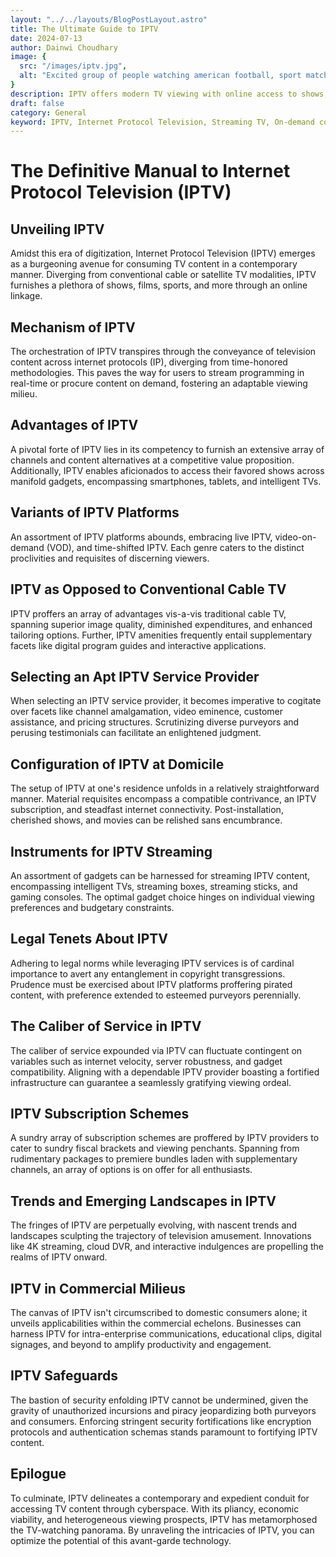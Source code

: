 ```yaml
---
layout: "../../layouts/BlogPostLayout.astro"
title: The Ultimate Guide to IPTV
date: 2024-07-13
author: Dainwi Choudhary
image: {
  src: "/images/iptv.jpg",
  alt: "Excited group of people watching american football, sport match at home using iptv.",
}
description: IPTV offers modern TV viewing with online access to shows, films, and sports, unlike traditional cable or satellite TV.
draft: false
category: General
keyword: IPTV, Internet Protocol Television, Streaming TV, On-demand content, IPTV service providers, IPTV setup, IPTV platforms, Live IPTV, VOD, Video on Demand, Time-shifted IPTV, IPTV advantages, IPTV vs Cable TV, IPTV security, IPTV trends, IPTV devices, IPTV legal issues, IPTV subscriptions, IPTV quality, IPTV commercial use
---
```


# The Definitive Manual to Internet Protocol Television (IPTV)

## Unveiling IPTV

Amidst this era of digitization, Internet Protocol Television (IPTV) emerges as a burgeoning avenue for consuming TV content in a contemporary manner. Diverging from conventional cable or satellite TV modalities, IPTV furnishes a plethora of shows, films, sports, and more through an online linkage.

## Mechanism of IPTV

The orchestration of IPTV transpires through the conveyance of television content across internet protocols (IP), diverging from time-honored methodologies. This paves the way for users to stream programming in real-time or procure content on demand, fostering an adaptable viewing milieu.

## Advantages of IPTV

A pivotal forte of IPTV lies in its competency to furnish an extensive array of channels and content alternatives at a competitive value proposition. Additionally, IPTV enables aficionados to access their favored shows across manifold gadgets, encompassing smartphones, tablets, and intelligent TVs.

## Variants of IPTV Platforms

An assortment of IPTV platforms abounds, embracing live IPTV, video-on-demand (VOD), and time-shifted IPTV. Each genre caters to the distinct proclivities and requisites of discerning viewers.

## IPTV as Opposed to Conventional Cable TV

IPTV proffers an array of advantages vis-a-vis traditional cable TV, spanning superior image quality, diminished expenditures, and enhanced tailoring options. Further, IPTV amenities frequently entail supplementary facets like digital program guides and interactive applications.

## Selecting an Apt IPTV Service Provider

When selecting an IPTV service provider, it becomes imperative to cogitate over facets like channel amalgamation, video eminence, customer assistance, and pricing structures. Scrutinizing diverse purveyors and perusing testimonials can facilitate an enlightened judgment.

## Configuration of IPTV at Domicile

The setup of IPTV at one's residence unfolds in a relatively straightforward manner. Material requisites encompass a compatible contrivance, an IPTV subscription, and steadfast internet connectivity. Post-installation, cherished shows, and movies can be relished sans encumbrance.

## Instruments for IPTV Streaming

An assortment of gadgets can be harnessed for streaming IPTV content, encompassing intelligent TVs, streaming boxes, streaming sticks, and gaming consoles. The optimal gadget choice hinges on individual viewing preferences and budgetary constraints.

## Legal Tenets About IPTV

Adhering to legal norms while leveraging IPTV services is of cardinal importance to avert any entanglement in copyright transgressions. Prudence must be exercised about IPTV platforms proffering pirated content, with preference extended to esteemed purveyors perennially.

## The Caliber of Service in IPTV

The caliber of service expounded via IPTV can fluctuate contingent on variables such as internet velocity, server robustness, and gadget compatibility. Aligning with a dependable IPTV provider boasting a fortified infrastructure can guarantee a seamlessly gratifying viewing ordeal.

## IPTV Subscription Schemes

A sundry array of subscription schemes are proffered by IPTV providers to cater to sundry fiscal brackets and viewing penchants. Spanning from rudimentary packages to premiere bundles laden with supplementary channels, an array of options is on offer for all enthusiasts.

## Trends and Emerging Landscapes in IPTV

The fringes of IPTV are perpetually evolving, with nascent trends and landscapes sculpting the trajectory of television amusement. Innovations like 4K streaming, cloud DVR, and interactive indulgences are propelling the realms of IPTV onward.

## IPTV in Commercial Milieus

The canvas of IPTV isn't circumscribed to domestic consumers alone; it unveils applicabilities within the commercial echelons. Businesses can harness IPTV for intra-enterprise communications, educational clips, digital signages, and beyond to amplify productivity and engagement.

## IPTV Safeguards

The bastion of security enfolding IPTV cannot be undermined, given the gravity of unauthorized incursions and piracy jeopardizing both purveyors and consumers. Enforcing stringent security fortifications like encryption protocols and authentication schemas stands paramount to fortifying IPTV content.

## Epilogue

To culminate, IPTV delineates a contemporary and expedient conduit for accessing TV content through cyberspace. With its pliancy, economic viability, and heterogeneous viewing prospects, IPTV has metamorphosed the TV-watching panorama. By unraveling the intricacies of IPTV, you can optimize the potential of this avant-garde technology.
